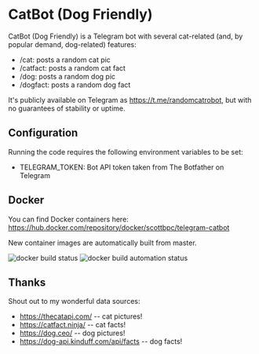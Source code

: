 # CatBot (Dog Friendly)

CatBot (Dog Friendly) is a Telegram bot with several cat-related (and, by popular demand, dog-related) features:

- /cat: posts a random cat pic
- /catfact: posts a random cat fact
- /dog: posts a random dog pic
- /dogfact: posts a random dog fact

It's publicly available on Telegram as https://t.me/randomcatrobot, but with no guarantees of stability or uptime.


## Configuration

Running the code requires the following environment variables to be set:

- TELEGRAM_TOKEN: Bot API token taken from The Botfather on Telegram


## Docker

You can find Docker containers here: https://hub.docker.com/repository/docker/scottbpc/telegram-catbot

New container images are automatically built from master.

![docker build status](https://img.shields.io/docker/cloud/build/scottbpc/telegram-catbot?style=flat-square)
![docker build automation status](https://img.shields.io/docker/cloud/automated/scottbpc/telegram-catbot?style=flat-square)


## Thanks

Shout out to my wonderful data sources:
- https://thecatapi.com/ -- cat pictures!
- https://catfact.ninja/ -- cat facts!
- https://dog.ceo/ -- dog pictures!
- https://dog-api.kinduff.com/api/facts -- dog facts!
